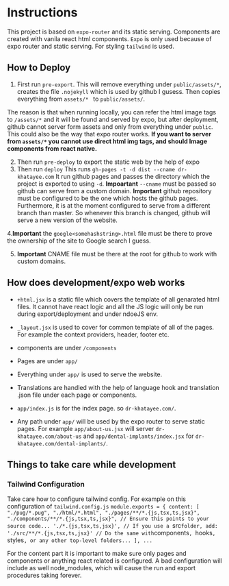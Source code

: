 # Instructions
This project is based on `expo-router` and its static serving. Components are created with vanila react html components. `Expo` is only used because of expo router and static serving. For styling `tailwind` is used.

## How to Deploy
1. First run `pre-export`. This will remove everything under `public/assets/*`, creates the file `.nojekyll` which is used by github I gusess. Then copies everything from `assets/* ` to `public/assets/`. 

The reason is that when running locally, you can refer the html image tags to `/assets/*` and it will be found and served by expo, but after deployment, github cannot server form assets and only from everything under `public`. This could also be the way that expo router works. **If you want to server from `assets/*` you cannot use direct html img tags, and should Image components from react native.**

2. Then run `pre-deploy` to export the static web by the help of expo
3. Then run `deploy`
This runs `gh-pages -t -d dist --cname dr-khatayee.com`
It run github pages and passes the directory which the project is exported to using `-d`. **Impoartant** `--cname` must be passed so github can serve from a custom domain.
**Important** github repository must be configured to be the one which hosts the github pages. Furthermore, it is at the moment configured to serve from a different branch than master. So whenever this branch is changed, github will serve a new version of the website.  

4.**Important** the `google<somehashstring>.html` file must be there to prove the ownership of the site to Google search I guess.

5. **Important** CNAME file must be there at the root for github to work with custom domains.


## How does development/expo web works
- `+html.jsx` is a static file which covers the template of all genarated html files. It cannot have react logic and all the JS logic will only be run during export/deployment and under ndoeJS env.
- `_layout.jsx` is used to cover for common template of all of the pages. For example the context providers, header, footer etc.

- components are under `/components`
- Pages are under `app/`
- Everything under `app/` is used to serve the website.
- Translations are handled with the help of language hook and translation .json file under each page or components.

- `app/index.js` is for the index page. so `dr-khatayee.com/`.
- Any path under `app/` will be used by the expo router to serve static pages. For example `app/about-us.jsx` will server `dr-khatayee.com/about-us` and `app/dental-implants/index.jsx` for `dr-khatayee.com/dental-implants/`.



## Things to take care while development
### Tailwind Configuration
Take care how to configure tailwind config. For example on this configuration of `tailwind.config.js` `module.exports = {
  content: [
      "./pug/*.pug",
      "./html/*.html",
      "./pages/**/*.{js,tsx,ts,jsx}",
      "./components/**/*.{js,tsx,ts,jsx}",
      // Ensure this points to your source code...
      './*.{js,tsx,ts,jsx}',
    // If you use a `src` folder, add: './src/**/*.{js,tsx,ts,jsx}'
    // Do the same with `components`, `hooks`, `styles`, or any other top-level folders...
  ], ...`

For the content part it is important to make sure only pages and components or anything react related is configured. A bad configuration will include as well node_modules, which will cause the run and export procedures taking forever.